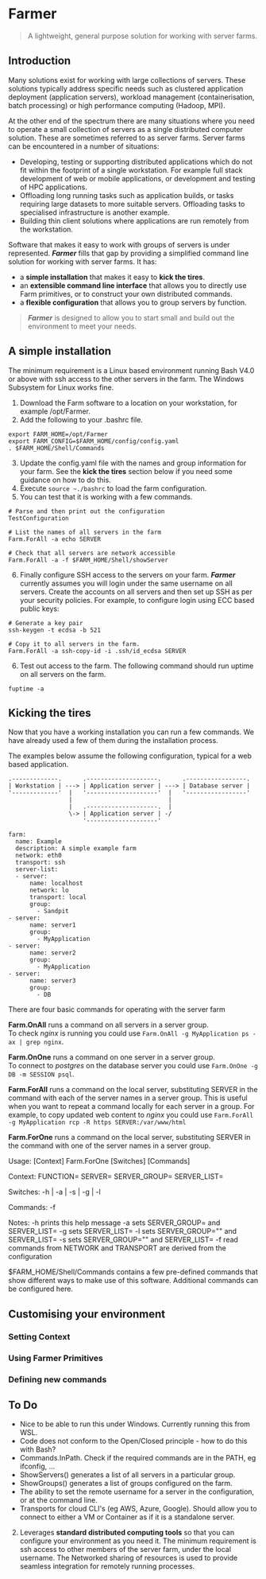 # Farmer
> 
> A lightweight, general purpose solution for working with server farms.
> 

## Introduction
Many solutions exist for working with large collections of servers.  These solutions typically address specific needs such as clustered application deployment (application servers), workload management (containerisation, batch processing) or high performance computing (Hadoop, MPI).  

At the other end of the spectrum there are many situations where you need to operate a small collection of servers as a single distributed computer solution.  These are sometimes referred to as server farms.  Server farms can be encountered in a number of situations:  
* Developing, testing or supporting distributed applications which do not fit within the footprint of a single workstation.  For example full stack development of web or mobile applications, or development and testing of HPC applications.
* Offloading long running tasks such as application builds, or tasks requiring large datasets to more suitable servers.  Offloading tasks to specialised infrastructure is another example.
* Building thin client solutions where applications are run remotely from the workstation.

Software that makes it easy to work with groups of servers is under represented.  ***Farmer*** fills that gap by providing a simplified command line solution for working with server farms.  It has:
* a **simple installation** that makes it easy to **kick the tires**.
* an **extensible command line interface** that allows you to directly use Farm primitives, or to construct your own distributed commands.
* a **flexible configuration** that allows you to group servers by function.

> 
> ***Farmer*** is designed to allow you to start small and build out the environment to meet your needs.
> 

## A simple installation
The minimum requirement is a Linux based environment running Bash V4.0 or above with ssh access to the other servers in the farm.  The Windows Subsystem for Linux works fine.

1. Download the Farm software to a location on your workstation, for example /opt/Farmer.
2. Add the following to your .bashrc file.
```
export FARM_HOME=/opt/Farmer
export FARM_CONFIG=$FARM_HOME/config/config.yaml
. $FARM_HOME/Shell/Commands
```
3. Update the config.yaml file with the names and group information for your farm.  See the **kick the tires** section below if you need some guidance on how to do this.
4. Execute ```source ~./bashrc``` to load the farm configuration.
5. You can test that it is working with a few commands.  
```
# Parse and then print out the configuration
TestConfiguration

# List the names of all servers in the farm
Farm.ForAll -a echo SERVER

# Check that all servers are network accessible
Farm.ForAll -a -f $FARM_HOME/Shell/showServer
```
6. Finally configure SSH access to the servers on your farm.  ***Farmer*** currently assumes you will login under the same username on all servers.  Create the accounts on all servers and then set up SSH as per your security policies.  For example, to configure login using ECC based public keys:
```
# Generate a key pair
ssh-keygen -t ecdsa -b 521

# Copy it to all servers in the farm.  
Farm.ForAll -a ssh-copy-id -i .ssh/id_ecdsa SERVER
```
6. Test out access to the farm.  The following command should run uptime on all servers on the farm.
```
fuptime -a
```

## Kicking the tires
Now that you have a working installation you can run a few commands.  We have already used a few of them during the installation process.

The examples below assume the following configuration, typical for a web based application.

```
.-------------.      .--------------------.      .-----------------.
| Workstation | ---> | Application server | ---> | Database server |
'-------------'  |   '--------------------'  |   '-----------------'
                 |                           |
                 |   .--------------------.  |
                 \-> | Application server | -/
                     '--------------------'
```

```
farm:
  name: Example
  description: A simple example farm
  network: eth0
  transport: ssh
  server-list:
  - server:
      name: localhost
      network: lo
      transport: local
      group:
        - Sandpit
- server:
      name: server1
      group:
        - MyApplication
- server:
      name: server2
      group:
        - MyApplication
- server:
      name: server3
      group:
        - DB
```

There are four basic commands for operating with the server farm

**Farm.OnAll** runs a command on all servers in a server group.  
To check *nginx* is running you could use ```Farm.OnAll -g MyApplication ps -ax | grep nginx```.

**Farm.OnOne** runs a command on one server in a server group.  
To connect to *postgres* on the database server you could use ```Farm.OnOne -g DB -m SESSION psql```.

**Farm.ForAll** runs a command on the local server, substituting SERVER in the command with each of the server names in a server group.
This is useful when you want to repeat a command locally for each server in a group.  For example, to copy updated web content to *nginx* you could use ```Farm.ForAll -g MyApplication rcp -R https SERVER:/var/www/html```

**Farm.ForOne** runs a command on the local server, substituting SERVER in the command with one of the server names in a server group.









Usage: [Context] Farm.ForOne [Switches] [Commands]

Context:
  FUNCTION=<function name>
  SERVER=<server name>
  SERVER_GROUP=<server group name>
  SERVER_LIST=<list of server names>

Switches:
  -h | -a | -s <server name> | -g <group> | -l <list of servers>

Commands:
  <list of commands>
  -f <list of files>

Notes:
  -h prints this help message
  -a sets SERVER_GROUP=<farmname> and SERVER_LIST=<all servers>
  -g sets SERVER_LIST=<groupList>
  -l sets SERVER_GROUP="" and SERVER_LIST=<list of servers>
  -s sets SERVER_GROUP="" and SERVER_LIST=<server name>
  -f read commands from <list of files>
  NETWORK and TRANSPORT are derived from the configuration

$FARM_HOME/Shell/Commands contains a few pre-defined commands that show different ways to make use of this software.  Additional commands can be configured here.

## Customising your environment

### Setting Context
### Using Farmer Primitives
### Defining new commands

## To Do
* Nice to be able to run this under Windows.  Currently running this from WSL.
* Code does not conform to the Open/Closed principle - how to do this with Bash?
* Commands.InPath.  Check if the required commands are in the PATH, eg ifconfig, ...
* ShowServers() generates a list of all servers in a particular group.
* ShowGroups() generates a list of groups configured on the farm.
* The ability to set the remote username for a server in the configuration, or at the command line.
* Transports for cloud CLI's (eg AWS, Azure, Google).  Should allow you to connect to either a VM or Container as if it is a standalone server.

2. Leverages **standard distributed computing tools** so that you can configure your environment as you need it.  The minimum requirement is ssh access to other members of the server farm, under the local username.  The Networked sharing of resources is used to provide seamless integration for remotely running processes.
